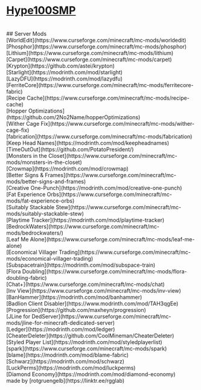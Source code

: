 # [Hype100SMP](https://teamhype100.github.io/Hype100SMP)<br />
<br />
## Server Mods<br />
[WorldEdit](https://www.curseforge.com/minecraft/mc-mods/worldedit)<br />
[Phosphor](https://www.curseforge.com/minecraft/mc-mods/phosphor)<br />
[Lithium](https://www.curseforge.com/minecraft/mc-mods/lithium)<br />
[Carpet](https://www.curseforge.com/minecraft/mc-mods/carpet)<br />
[Krypton](https://github.com/astei/krypton)<br />
[Starlight](https://modrinth.com/mod/starlight)<br />
[LazyDFU](https://modrinth.com/mod/lazydfu)<br />
[FerriteCore](https://www.curseforge.com/minecraft/mc-mods/ferritecore-fabric)<br />
[Recipe Cache](https://www.curseforge.com/minecraft/mc-mods/recipe-cache)<br />
[Hopper Optimizations](https://github.com/2No2Name/hopperOptimizations)<br />
[Wither Cage Fix](https://www.curseforge.com/minecraft/mc-mods/wither-cage-fix)<br />
[fabrication](https://www.curseforge.com/minecraft/mc-mods/fabrication)<br />
[Keep Head Names](https://modrinth.com/mod/keepheadnames)<br />
[TimeOutOut](https://github.com/PotatoPresident/)<br />
[Monsters in the Closet](https://www.curseforge.com/minecraft/mc-mods/monsters-in-the-closet)<br />
[Crowmap](https://modrinth.com/mod/crowmap)<br />
[Better Signs & Frames](https://www.curseforge.com/minecraft/mc-mods/better-signs-and-frames)<br />
[Creative One-Punch](https://modrinth.com/mod/creative-one-punch)<br />
[Fat Experience Orbs](https://www.curseforge.com/minecraft/mc-mods/fat-experience-orbs)<br />
[Suitably Stackable Stew](https://www.curseforge.com/minecraft/mc-mods/suitably-stackable-stew)<br />
[Playtime Tracker](https://modrinth.com/mod/playtime-tracker)<br />
[BedrockWaters](https://www.curseforge.com/minecraft/mc-mods/bedrockwaters/)<br />
[Leaf Me Alone](https://www.curseforge.com/minecraft/mc-mods/leaf-me-alone)<br />
[Economical Villager Trading](https://www.curseforge.com/minecraft/mc-mods/economical-villager-trading)<br />
[Subspacetrain](https://modrinth.com/mod/subspace-train)<br />
[Flora Doubling](https://www.curseforge.com/minecraft/mc-mods/flora-doubling-fabric)<br />
[Chat+](https://www.curseforge.com/minecraft/mc-mods/chat)<br />
[Inv View](https://www.curseforge.com/minecraft/mc-mods/inv-view)<br />
[BanHammer](https://modrinth.com/mod/banhammer)<br />
[Badlion Client Disabler](https://www.modrinth.com/mod/TAH3qgEe)<br />
[Progression](https://github.com/maxheyn/progression)<br />
[JLine for DedServer](https://www.curseforge.com/minecraft/mc-mods/jline-for-minecraft-dedicated-server)<br />
[Ledger](https://modrinth.com/mod/ledger)<br />
[CheaterDeleter](https://github.com/CoolMineman/CheaterDeleter)<br />
[Styled Player List](https://modrinth.com/mod/styledplayerlist)<br />
[spark](https://www.curseforge.com/minecraft/mc-mods/spark)<br />
[blame](https://modrinth.com/mod/blame-fabric)<br />
[Schwarz](https://modrinth.com/mod/schwarz)<br />
[LuckPerms](https://modrinth.com/mod/luckperms)<br />
[Diamond Economy](https://modrinth.com/mod/diamond-economy)<br />
made by [rotgruengelb](https://linktr.ee/rgglab)
